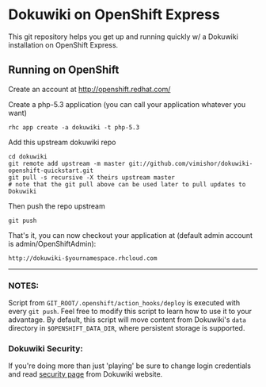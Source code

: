 Dokuwiki on OpenShift Express
=============================

This git repository helps you get up and running quickly w/ a Dokuwiki installation
on OpenShift Express.


Running on OpenShift
----------------------------

Create an account at http://openshift.redhat.com/

Create a php-5.3 application (you can call your application whatever you want)

    rhc app create -a dokuwiki -t php-5.3

Add this upstream dokuwiki repo

    cd dokuwiki
    git remote add upstream -m master git://github.com/vimishor/dokuwiki-openshift-quickstart.git
    git pull -s recursive -X theirs upstream master
    # note that the git pull above can be used later to pull updates to Dokuwiki
    
Then push the repo upstream

    git push

That's it, you can now checkout your application at (default admin account is admin/OpenShiftAdmin):

    http://dokuwiki-$yournamespace.rhcloud.com


* * *

### NOTES:

  Script from `GIT_ROOT/.openshift/action_hooks/deploy` is executed with every 
`git push`. Feel free to modify this script to learn how to use it to your 
advantage.  By default, this script will move content from Dokuwiki's `data` 
directory in `$OPENSHIFT_DATA_DIR`, where persistent storage is supported.

### Dokuwiki Security:

If you're doing more than just 'playing' be sure to change login credentials and 
read [security page](http://www.dokuwiki.org/security) from Dokuwiki website.
